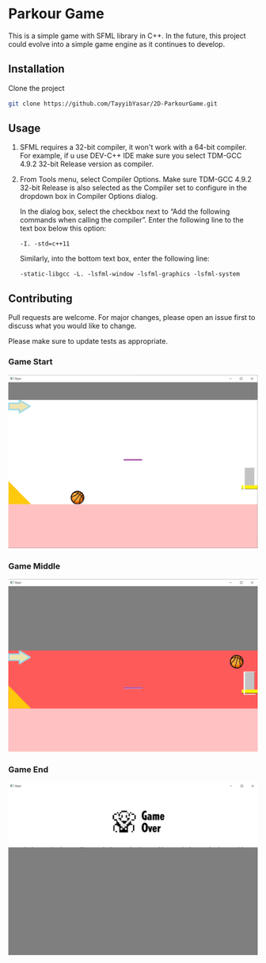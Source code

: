 # Parkour Game

This is a simple game with SFML library in C++. In the future, this project could evolve into a simple game engine as it continues to develop.


## Installation

Clone the project

```bash
git clone https://github.com/TayyibYasar/2D-ParkourGame.git
```

## Usage

1) SFML requires a 32-bit compiler, it won't work with a 64-bit compiler. For example, if u use DEV-C++ IDE make sure you select TDM-GCC 4.9.2 32-bit Release version as compiler.

2) From Tools menu, select Compiler Options. Make sure TDM-GCC 4.9.2 32-bit Release is also selected as the Compiler set to configure in the dropdown box in Compiler Options dialog. 

    In the dialog box, select the  checkbox next to “Add the following commands when calling the compiler”. Enter the following line to the 
text box below this option: 

       -I. -std=c++11 

      Similarly, into the bottom text box, enter the following line: 

       -static-libgcc -L. -lsfml-window -lsfml-graphics -lsfml-system


## Contributing

Pull requests are welcome. For major changes, please open an issue first
to discuss what you would like to change.

Please make sure to update tests as appropriate.

### Game Start
![alt text](https://github.com/TayyibYasar/2D-ParkourGame/blob/main/Game%20start.png)

### Game Middle
![alt text](https://github.com/TayyibYasar/2D-ParkourGame/blob/main/Game-middle.png)

### Game End
![alt text](https://github.com/TayyibYasar/2D-ParkourGame/blob/main/Game-end.png)
